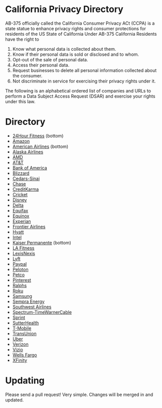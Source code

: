# California Privacy Directory
AB-375 officially called the California Consumer Privacy ACt (CCPA) is a state statue to enhance privacy rights and consumer protections for residents of the US State of California
Under AB-375 California Residents have the right to

1. Know what personal data is collected about them.
2. Know if their personal data is sold or disclosed and to whom.
3. Opt-out of the sale of personal data.
4. Access their personal data.
5. Request businesses to delete all personal information collected about the consumer.
6. Not discriminate in service for exercising their privacy rights under it.

The following is an alphabetical ordered list of companies and URLs to perform a Data Subject Access Request (DSAR) and exercise your rights under this law. 

# Directory
* [24Hour Fitness](https://www.24hourfitness.com/membership/inclub_privacy_policy.html) (bottom)
* [Amazon](https://www.amazon.com/gp/help/customer/display.html?nodeId=GC5HB5DVMU5Y8CJ2)
* [American Airlines](https://www.aa.com/i18n/customer-service/support/privacy-policy.jsp) (bottom)
* [Alaska Airlines](https://privacyportal-cdn.onetrust.com/dsarwebform/7a066a1e-5ec0-4f03-ba72-9ee06ba6e1d3/2d92e0a3-b352-421c-9481-1ea9f187fc27.html)
* [AMD](https://www.amd.com/en/corporate/privacy#faq-Your-California-Privacy-Notice-and-Rights)
* [AT&T](https://www.att.com/cmp/ccpa/dnsatt)
* [Bank of America](https://www.bankofamerica.com/security-center/consumer-privacy-notice/)
* [Blizzard](https://www.blizzard.com/en-us/legal/a97631bf-2b21-4755-a740-5934bd5cb632/do-not-sell-my-personal-information)
* [Cedars-Sinai](https://www.cedars-sinai.org/privacy-policy.html)
* [Chase](https://www.chase.com/digital/resources/privacy-security/privacy/ca-consumer-privacy-act/ccpa-request)
* [CreditKarma](https://www.creditkarma.com/about/privacy-ca-20200101)
* [Cricket](https://www.cricketwireless.com/privacy)
* [Disney](https://privacy.thewaltdisneycompany.com/en/dnsmi/)
* [Delta](https://www.delta.com/us/en/legal/privacy-and-security)
* [Equifax](https://myprivacy.equifax.com/personal-info)
* [Equinox](https://www.equinox.com/privacyrequest)
* [Experian](https://www.experian.com/privacy/ccpa-privacy-policy.html)
* [Frontier Airlines](https://privacyportal-cdn.onetrust.com/dsarwebform/d05efb49-8659-41c8-a149-06569bb9429f/b1553c03-92ee-47cc-a026-4b191092dcf2.html)
* [Hyatt](https://privacyportal-cdn.onetrust.com/dsarwebform/9c6a75e1-7924-4576-b3ba-d5ec88c9ad5e/99cb394e-9038-4c9a-81e4-285f5688f5e8.html)
* [Intel](https://www.intel.com/content/www/us/en/privacy/privacy-ccpa-california.html)
* [Kaiser Permanente](https://healthy.kaiserpermanente.org/privacy) (bottom)
* [LA Fitness](https://privacyrights.fitnessintl.com/)
* [LexisNexis](https://risk.lexisnexis.com/ccpa)
* [Lyft](https://www.lyft.com/privacy)
* [Paypal](https://www.paypal.com/us/smarthelp/contact-us?email=privacy)
* [Peloton](https://www.onepeloton.com/california-privacy-notice)
* [Petco](https://dsar.oncentrl.com/petco_rightsrequest.html)
* [Pinterest](https://policy.pinterest.com/en/privacy-policy)
* [Ralphs](https://www.ralphs.com/i/privacy-policy/rights-and-choices)
* [Roku](https://privacy.roku.com/ccpa)
* [Samsung](https://www.samsung.com/us/privacy/ccpa/)
* [Sempra Energy](https://www.sempra.com/privacy#tab-2262)
* [Southwest Airlines](https://t.iluv.southwest.com/webApp/swaAPP_DataPrivacy_CustomerContact)
* [Spectrum-TimeWarnerCable](https://www.spectrum.com/policies/your-privacy-rights-opt-out)
* [Sprint](https://www.sprint.com/en/ccpaportal/california-consumer-privacy-act.html)
* [SutterHealth](https://www.sutterhealth.org/privacy/privacy-request)
* [T-Mobile](https://www.t-mobile.com/privacy-center/take-control-of-your-data)
* [TransUnion](https://www.transunion.com/consumer-privacy)
* [Uber](https://privacy.uber.com/privacy/california)
* [Verizon](https://www.verizonwireless.com/support/ccpa-faqs/)
* [Vizio](https://www.vizio.com/en/terms/privacy-policy)
* [Wells Fargo](https://www.wellsfargo.com/privacy-security/privacy/california-consumer-privacy-notice/)
* [XFinity](https://pc2.mypreferences.com/Comcast/Opt-Out/AffiliateSharing)

# Updating
Please send a pull request! Very simple. Changes will be merged in and updated.